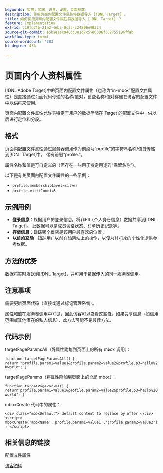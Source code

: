 ```yaml
---
keywords: 实施，实施，设置，设置，页面参数
description: 使用页面内配置文件属性将数据导入 [!DNL Target] 。
title: 如何使用页面内配置文件属性将数据导入 [!DNL Target] ？
feature: Implementation
exl-id: c19fd746-21a2-4eb5-8c2a-c24806e09324
source-git-commit: e5bae1ac9485c3e1d7c55e6386f332755196ffab
workflow-type: tm+mt
source-wordcount: '283'
ht-degree: 43%

---
```


# 页面内个人资料属性

[!DNL Adobe Target]中的页面内配置文件属性（也称为“in-mbox”配置文件属性）是直接通过页面代码传递的名称/值对，这些名称/值对存储在访客的配置文件中以供将来使用。

页面内配置文件属性允许将特定于用户的数据存储在 Target 的配置文件中，供以后进行定位和分段。

## 格式

页面内配置文件属性通过服务器调用作为前缀为“profile”的字符串名称/值对传递到[!DNL Target]中。 带有前缀“profile.”。

属性名称和值是可自定义的（但存在一些用于特定用途的“保留名称”）。

以下是有关页面内配置文件属性的一些示例：

* `profile.membershipLevel=silver`
* `profile.visitCount=3`

## 示例用例

* **登录信息**：根据用户的登录信息，将非PII（个人身份信息）数据共享到[!DNL Target]。 此数据可以是成员资格状态、订单历史记录等。
* **存储信息**：跟踪哪个商店是该用户最喜欢的位置。
* **以前的互动**：跟踪用户以前在该网站上的操作，以便为其将来的个性化提供参考依据。

## 方法的优势

数据将实时发送到[!DNL Target]，并可用于数据传入的同一服务器调用。

## 注意事项

需要更新页面代码（直接或通过标记管理系统）。

属性和值在服务器调用中可见，因此访客可以查看这些值。如果共享信息（如信用范围或其他潜在的私人信息），此方法可能不是最佳方法。

## 代码示例

targetPageParamsAll（将属性附加到页面上的所有 mbox 调用）：

`function targetPageParamsAll() { return "profile.param1=value1&profile.param2=value2&profile.p3=hello%20world"; }`

targetPageParams（将属性附加到页面上的全局 mbox）：

`function targetPageParams() { return profile.param1=value1&profile.param2=value2&profile.p3=hello%20world"; }`

mboxCreate 代码中的属性：

`<div class="mboxDefault"> default content to replace by offer </div> <script> mboxCreate('mboxName','profile.param1=value1','profile.param2=value2'); </script>`

## 相关信息的链接

[配置文件属性](https://experienceleague.adobe.com/docs/target/using/audiences/visitor-profiles/profile-parameters.html)

[访客资料](https://experienceleague.adobe.com/docs/target/using/audiences/create-audiences/categories-audiences/visitor-profile.html)
